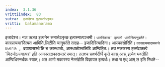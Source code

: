 ```yaml
---
index:  3.1.36
vrittiindex:  83
sutra:  इजादेश्च गुरुमतोऽनृच्छः
vritti:  balamanorama 
---
```


इजादेश्च। नञ ऋच्छ इत्यनेन समासेऽनृच्छ इत्यस्मात्पञ्चमी। `धातोरेकाच' इत्यतो धातोरित्यनुवर्तते। `कास्प्रत्यया'दित्यत आमिति,लिटीति चानुवर्तते तदाह-- इजादिरित्यादिना। आस्कासोरिति। `कास्प्रत्ययादाममन्त्रे लिटी'ति , `दयायासश्चे'ति च कास्धातोः, आस्धातोश्चलिटि आम्विहितः। तत्र मकारस्य इत्संज्ञकत्वे `मिदचोऽन्त्यात्पर' इति आकारादाकारान्तरं स्यात्। ततश्च सवर्णदीर्घे कृते कास् आस् इत्येव भवतीति आम्विधिरनर्थकः स्यात्। अत आमो मकारस्य नेत्संज्ञेति विज्ञायत इत्यर्थः। तथा च एध् आम् ल इति स्थिते--

